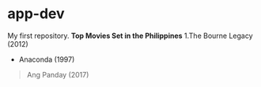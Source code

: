 # app-dev
 My first repository.
**Top Movies Set in the Philippines**
1.The Bourne Legacy (2012)
- Anaconda (1997)
> Ang Panday (2017)
